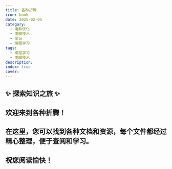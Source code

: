 ```yaml
---
title: 各种折腾
icon: book
date: 2025-02-05
category:
  - 电脑优化
  - 电脑技术
  - 笔记
  - 编程学习
tags:
  - 编程学习
  - 电脑技术
description: 
index: true
cover:
---
```


## ✨ 探索知识之旅 ✨

## 欢迎来到各种折腾！
## 在这里，您可以找到各种文档和资源，每个文件都经过精心整理，便于查阅和学习。
## 祝您阅读愉快！

